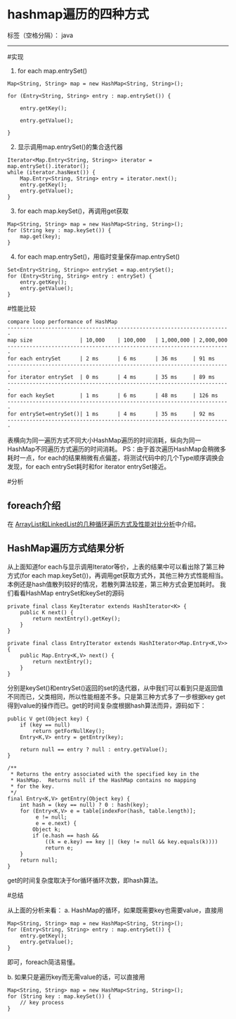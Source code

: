 # hashmap遍历的四种方式

标签（空格分隔）： java

---

#实现

1. for each map.entrySet()

```
Map<String, String> map = new HashMap<String, String>();

for (Entry<String, String> entry : map.entrySet()) {

	entry.getKey();

	entry.getValue();

}
```

2. 显示调用map.entrySet()的集合迭代器

```
Iterator<Map.Entry<String, String>> iterator = map.entrySet().iterator();
while (iterator.hasNext()) {
	Map.Entry<String, String> entry = iterator.next();
	entry.getKey();
	entry.getValue();
}
```

3.  for each map.keySet()，再调用get获取

```
Map<String, String> map = new HashMap<String, String>();
for (String key : map.keySet()) {
	map.get(key);
}
```

4. for each map.entrySet()，用临时变量保存map.entrySet()

```
Set<Entry<String, String>> entrySet = map.entrySet();
for (Entry<String, String> entry : entrySet) {
	entry.getKey();
	entry.getValue();
}
```

#性能比较


```
compare loop performance of HashMap
-----------------------------------------------------------------------
map size               | 10,000    | 100,000   | 1,000,000 | 2,000,000
-----------------------------------------------------------------------
for each entrySet      | 2 ms      | 6 ms      | 36 ms     | 91 ms     
-----------------------------------------------------------------------
for iterator entrySet  | 0 ms      | 4 ms      | 35 ms     | 89 ms     
-----------------------------------------------------------------------
for each keySet        | 1 ms      | 6 ms      | 48 ms     | 126 ms    
-----------------------------------------------------------------------
for entrySet=entrySet()| 1 ms      | 4 ms      | 35 ms     | 92 ms     
-----------------------------------------------------------------------
```

表横向为同一遍历方式不同大小HashMap遍历的时间消耗，纵向为同一HashMap不同遍历方式遍历的时间消耗。
PS：由于首次遍历HashMap会稍微多耗时一点，for each的结果稍微有点偏差，将测试代码中的几个Type顺序调换会发现，for each entrySet耗时和for iterator entrySet接近。

#分析

## foreach介绍
在 [ArrayList和LinkedList的几种循环遍历方式及性能对比分析](http://www.trinea.cn/android/arraylist-linkedlist-loop-performance/)中介绍。

## HashMap遍历方式结果分析
从上面知道for each与显示调用Iterator等价，上表的结果中可以看出除了第三种方式(for each map.keySet())，再调用get获取方式外，其他三种方式性能相当。本例还是hash值散列较好的情况，若散列算法较差，第三种方式会更加耗时。
我们看看HashMap entrySet和keySet的源码

```
private final class KeyIterator extends HashIterator<K> {
	public K next() {
		return nextEntry().getKey();
	}
}

private final class EntryIterator extends HashIterator<Map.Entry<K,V>> {
	public Map.Entry<K,V> next() {
		return nextEntry();
	}
}
```

分别是keySet()和entrySet()返回的set的迭代器，从中我们可以看到只是返回值不同而已，父类相同，所以性能相差不多。只是第三种方式多了一步根据key get得到value的操作而已。get的时间复杂度根据hash算法而异，源码如下：

```
public V get(Object key) {
	if (key == null)
		return getForNullKey();
	Entry<K,V> entry = getEntry(key);

	return null == entry ? null : entry.getValue();
}

/**
 * Returns the entry associated with the specified key in the
 * HashMap.  Returns null if the HashMap contains no mapping
 * for the key.
 */
final Entry<K,V> getEntry(Object key) {
	int hash = (key == null) ? 0 : hash(key);
	for (Entry<K,V> e = table[indexFor(hash, table.length)];
		 e != null;
		 e = e.next) {
		Object k;
		if (e.hash == hash &&
			((k = e.key) == key || (key != null && key.equals(k))))
			return e;
	}
	return null;
}
```
get的时间复杂度取决于for循环循环次数，即hash算法。

#总结

从上面的分析来看：
a. HashMap的循环，如果既需要key也需要value，直接用

```
Map<String, String> map = new HashMap<String, String>();
for (Entry<String, String> entry : map.entrySet()) {
	entry.getKey();
	entry.getValue();
}
```
即可，foreach简洁易懂。

b. 如果只是遍历key而无需value的话，可以直接用

```
Map<String, String> map = new HashMap<String, String>();
for (String key : map.keySet()) {
	// key process
}
```
